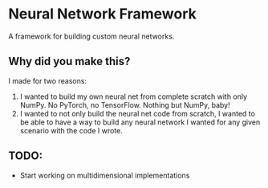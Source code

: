 # Neural Network Framework
A framework for building custom neural networks.

## Why did you make this?
I made for two reasons:
1. I wanted to build my own neural net from complete scratch with only NumPy. No PyTorch, no TensorFlow. Nothing but NumPy, baby!
2. I wanted to not only build the neural net code from scratch, I wanted to be able to have a way to build any neural network I wanted for any given scenario with the code I wrote.

## TODO:
- Start working on multidimensional implementations
